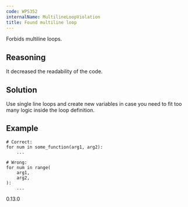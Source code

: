 ```yaml
---
code: WPS352
internalName: MultilineLoopViolation
title: Found multiline loop
---
```


Forbids multiline loops.

## Reasoning
It decreased the readability of the code.

## Solution
Use single line loops and create new variables in case you need to
fit too many logic inside the loop definition.

## Example

    # Correct:
    for num in some_function(arg1, arg2):
        ...
    
    # Wrong:
    for num in range(
        arg1,
        arg2,
    ):
        ...

<div class="versionadded">

0.13.0

</div>